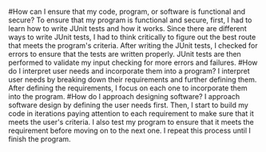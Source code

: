 #How can I ensure that my code, program, or software is functional and secure?
To ensure that my program is functional and secure, first, I had to learn how to write JUnit tests and how it works. Since there are different ways to write JUnit tests, 
I had to think critically to figure out the best route that meets the program's criteria. After writing the JUnit tests, I checked for errors to ensure that the tests are written properly. JUnit tests are then performed to validate my input checking for more errors and failures. 
#How do I interpret user needs and incorporate them into a program?
I interpret user needs by breaking down their requirements and further defining them. After defining the requirements, I focus on each one to incorporate them into the program. 
#How do I approach designing software?
I approach software design by defining the user needs first. Then, I start to build my code in iterations paying attention to each requirement to make sure that it meets the user's criteria. I also test my program to ensure that it meets the requirement before moving on to the next one. I repeat this process until I finish the program. 
